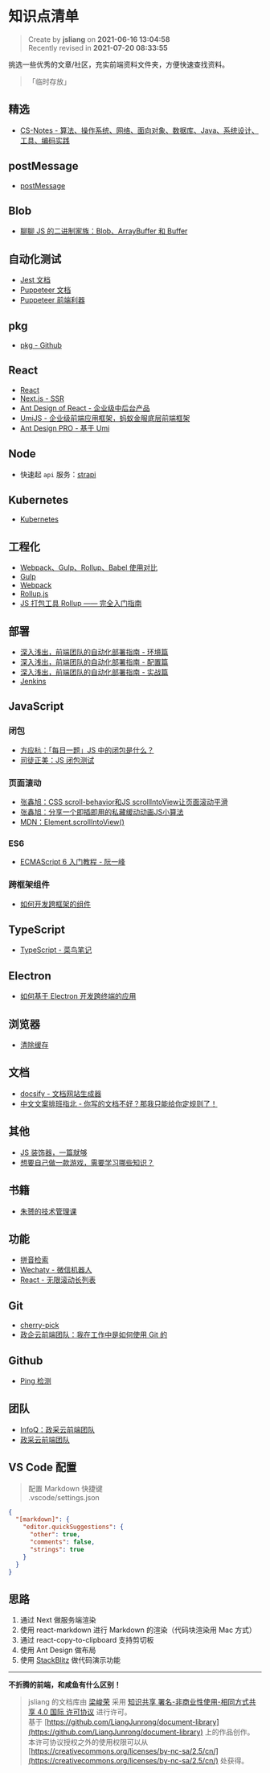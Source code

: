 知识点清单
===

> Create by **jsliang** on **2021-06-16 13:04:58**  
> Recently revised in **2021-07-20 08:33:55**

挑选一些优秀的文章/社区，充实前端资料文件夹，方便快速查找资料。

> 「临时存放」

## 精选

* [CS-Notes - 算法、操作系统、网络、面向对象、数据库、Java、系统设计、工具、编码实践](https://github.com/CyC2018/CS-Notes)

## postMessage

* [postMessage](https://developer.mozilla.org/zh-CN/docs/Web/API/Window/postMessage)

## Blob

* [聊聊 JS 的二进制家族：Blob、ArrayBuffer 和 Buffer](https://www.cnblogs.com/penghuwan/p/12053775.html)

## 自动化测试

* [Jest 文档](https://jestjs.io/zh-Hans/)
* [Puppeteer 文档](https://zhaoqize.github.io/puppeteer-api-zh_CN/)
* [Puppeteer 前端利器](https://www.cnblogs.com/mingme/p/14013325.html)

## pkg

* [pkg - Github](https://github.com/vercel/pkg)

## React

* [React](https://zh-hans.reactjs.org/docs/getting-started.html)
* [Next.js - SSR](https://nextjs-cn.com/learn/basics/create-nextjs-app)
* [Ant Design of React - 企业级中后台产品](https://ant.design/index-cn)
* [UmiJS - 企业级前端应用框架，蚂蚁金服底层前端框架](https://umijs.org/zh-CN/docs)
* [Ant Design PRO - 基于 Umi](https://beta-pro.ant.design/index-cn)

## Node

* 快速起 `api` 服务：[strapi](https://github.com/strapi/strapi) 

## Kubernetes

* [Kubernetes](https://www.redhat.com/zh/topics/containers/what-is-kubernetes)

## 工程化

* [Webpack、Gulp、Rollup、Babel 使用对比](https://segmentfault.com/a/1190000037638760)
* [Gulp](https://www.gulpjs.com.cn/)
* [Webpack](https://www.webpackjs.com/)
* [Rollup.js](https://www.rollupjs.com/)
* [JS 打包工具 Rollup —— 完全入门指南](https://segmentfault.com/a/1190000010628352)

## 部署

* [深入浅出，前端团队的自动化部署指南 - 环境篇](https://juejin.cn/post/6844904128431292424)
* [深入浅出，前端团队的自动化部署指南 - 配置篇](https://juejin.cn/post/6860749323181768717)
* [深入浅出，前端团队的自动化部署指南 - 实战篇](https://juejin.cn/post/6874034933505998855)
* [Jenkins](https://www.jenkins.io/zh/)

## JavaScript

### 闭包

* [方应杭：「每日一题」JS 中的闭包是什么？](https://zhuanlan.zhihu.com/p/22486908)
* [司徒正美：JS 闭包测试](https://www.cnblogs.com/rubylouvre/p/3345294.html)

### 页面滚动

* [张鑫旭：CSS scroll-behavior和JS scrollIntoView让页面滚动平滑](https://www.zhangxinxu.com/wordpress/2018/10/scroll-behavior-scrollintoview-%e5%b9%b3%e6%bb%91%e6%bb%9a%e5%8a%a8/)
* [张鑫旭：分享一个即插即用的私藏缓动动画JS小算法](https://www.zhangxinxu.com/wordpress/2017/01/share-a-animation-algorithm-js/)
* [MDN：Element.scrollIntoView()](https://developer.mozilla.org/zh-CN/docs/Web/API/Element/scrollIntoView)

### ES6

* [ECMAScript 6 入门教程 - 阮一峰](https://es6.ruanyifeng.com/)

### 跨框架组件

* [如何开发跨框架的组件](https://mp.weixin.qq.com/s/BehjH5xVXFWohQXFl3u-kQ)

## TypeScript

* [TypeScript - 菜鸟笔记](https://www.runoob.com/typescript/ts-tutorial.html)

## Electron

* [如何基于 Electron 开发跨终端的应用](https://mp.weixin.qq.com/s/qucl_k9pFCga1krHlNTSyQ)

## 浏览器

* [清除缓存](chrome://net-internals/#sockets)

## 文档

* [docsify - 文档网站生成器](https://docsify.js.org/#/zh-cn/)
* [中文文案排班指北 - 你写的文档不好？那我只能给你定规则了！](https://github.com/sparanoid/chinese-copywriting-guidelines/blob/master/README.zh-CN.md)

## 其他

* [JS 装饰器，一篇就够](https://juejin.cn/post/6844903649659846669)
* [想要自己做一款游戏，需要学习哪些知识？](https://www.zhihu.com/question/21031559)

## 书籍

* [朱赟的技术管理课](https://time.geekbang.org/column/article/780)

## 功能

* [拼音检索](https://github.com/xmflswood/pinyin-match/tree/master/src)
* [Wechaty - 微信机器人](https://wechaty.js.org/v/zh/)
* [React - 无限滚动长列表](https://segmentfault.com/a/1190000017233625)

## Git

* [cherry-pick](http://www.ruanyifeng.com/blog/2020/04/git-cherry-pick.html)
* [政企云前端团队：我在工作中是如何使用 Git 的](https://www.zoo.team/article/how-to-use-git)

## Github

* [Ping 检测](http://ping.chinaz.com/github.com)

## 团队

* [InfoQ：政采云前端团队](https://www.infoq.cn/profile/1C6FA7AC6ECF98/publish)
* [政采云前端团队](https://www.zoo.team/)

## VS Code 配置

> 配置 Markdown 快捷键  
> .vscode/settings.json

```json
{
  "[markdown]": {
    "editor.quickSuggestions": {
      "other": true,
      "comments": false,
      "strings": true
    }
  }
}
```

## 思路

1. 通过 Next 做服务端渲染
2. 使用 react-markdown 进行 Markdown 的渲染（代码块渲染用 Mac 方式）
3. 通过 react-copy-to-clipboard 支持剪切板
4. 使用 Ant Design 做布局
5. 使用 [StackBlitz](https://stackblitz.com/) 做代码演示功能

---

**不折腾的前端，和咸鱼有什么区别！**

> jsliang 的文档库由 [梁峻荣](https://github.com/LiangJunrong) 采用 [知识共享 署名-非商业性使用-相同方式共享 4.0 国际 许可协议](http://creativecommons.org/licenses/by-nc-sa/4.0/) 进行许可。<br/>基于 [https://github.com/LiangJunrong/document-library](https://github.com/LiangJunrong/document-library) 上的作品创作。<br/>本许可协议授权之外的使用权限可以从 [https://creativecommons.org/licenses/by-nc-sa/2.5/cn/](https://creativecommons.org/licenses/by-nc-sa/2.5/cn/) 处获得。

